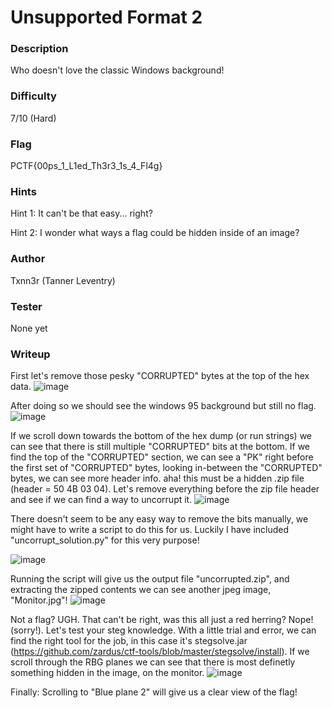 # Unsupported Format 2

### Description
Who doesn't love the classic Windows background!

### Difficulty
7/10 (Hard)

### Flag
PCTF{00ps_1_L1ed_Th3r3_1s_4_Fl4g}

### Hints
Hint 1: It can't be that easy... right? 

Hint 2: I wonder what ways a flag could be hidden inside of an image?

### Author
Txnn3r (Tanner Leventry)

### Tester
None yet

### Writeup

First let's remove those pesky "CORRUPTED" bytes at the top of the hex data.
![image](https://user-images.githubusercontent.com/101006959/227111212-7506d39d-0d02-4056-b954-d63a16694426.png)

After doing so we should see the windows 95 background but still no flag.
![image](https://user-images.githubusercontent.com/101006959/227111235-251224d1-4973-4154-9d6c-99ba3c2f29fa.png)

If we scroll down towards the bottom of the hex dump (or run strings) we can see that there is still multiple "CORRUPTED" bits at the bottom.
If we find the top of the "CORRUPTED" section, we can see a "PK" right before the first set of "CORRUPTED" bytes, looking in-between the "CORRUPTED" bytes, we can see more header info.
aha! this must be a hidden .zip file (header = 50 4B 03 04).
Let's remove everything before the zip file header and see if we can find a way to uncorrupt it.
![image](https://user-images.githubusercontent.com/101006959/227111281-576e620b-5a72-411c-9dfe-6297b392d4f3.png)

There doesn't seem to be any easy way to remove the bits manually, we might have to write a script to do this for us. Luckily I have included "uncorrupt_solution.py" for this very purpose!

![image](https://user-images.githubusercontent.com/101006959/227111664-d45c8b87-b0ab-46ce-9383-b18f0dfeeb64.png)

Running the script will give us the output file "uncorrupted.zip", and extracting the zipped contents we can see another jpeg image, "Monitor.jpg"!
![image](https://user-images.githubusercontent.com/101006959/227111461-47637fc3-bcf8-4cb5-b9ac-51e21d44acfa.png)

Not a flag? UGH. That can't be right, was this all just a red herring? Nope! (sorry!). Let's test your steg knowledge.
With a little trial and error, we can find the right tool for the job, in this case it's stegsolve.jar (https://github.com/zardus/ctf-tools/blob/master/stegsolve/install).
If we scroll through the RBG planes we can see that there is most definetly something hidden in the image, on the monitor.
![image](https://user-images.githubusercontent.com/101006959/227111501-920ed232-d788-421c-a07f-d6851c7ed55f.png)

Finally: Scrolling to "Blue plane 2" will give us a clear view of the flag!
